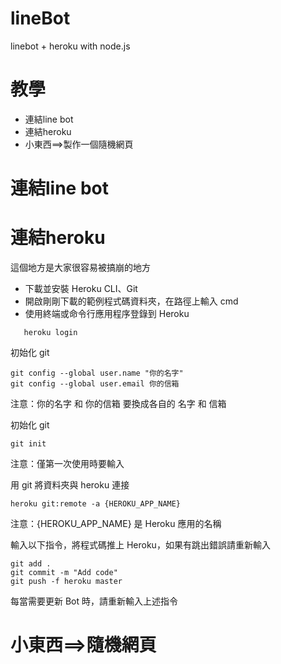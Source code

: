 lineBot
===
linebot + heroku  with node.js

# 教學
  * 連結line bot
  * 連結heroku
  * 小東西==>製作一個隨機網頁
# 連結line bot
# 連結heroku
這個地方是大家很容易被搞崩的地方
* 下載並安裝 Heroku CLI、Git
* 開啟剛剛下載的範例程式碼資料夾，在路徑上輸入 cmd
* 使用終端或命令行應用程序登錄到 Heroku
    
```
   heroku login 
```

初始化 git

    git config --global user.name "你的名字"
    git config --global user.email 你的信箱
    
注意：你的名字 和 你的信箱 要換成各自的 名字 和 信箱

初始化 git

    git init
注意：僅第一次使用時要輸入

用 git 將資料夾與 heroku 連接

    heroku git:remote -a {HEROKU_APP_NAME}
注意：{HEROKU_APP_NAME} 是 Heroku 應用的名稱

輸入以下指令，將程式碼推上 Heroku，如果有跳出錯誤請重新輸入

    git add .
    git commit -m "Add code"
    git push -f heroku master
每當需要更新 Bot 時，請重新輸入上述指令

# 小東西==>隨機網頁
